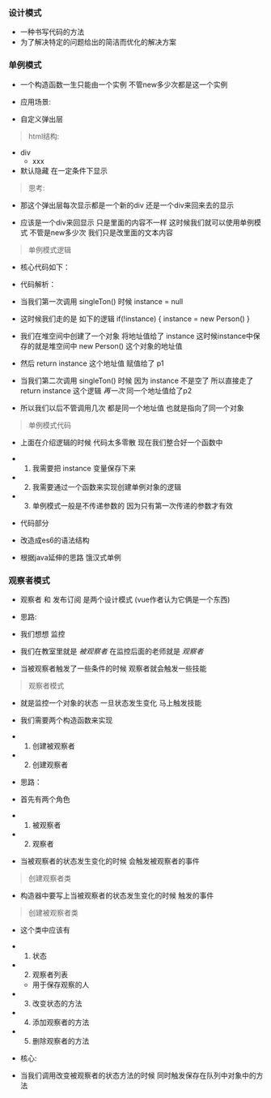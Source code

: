 ### 设计模式
- 一种书写代码的方法
- 为了解决特定的问题给出的简洁而优化的解决方案

### 单例模式
- 一个构造函数一生只能由一个实例 不管new多少次都是这一个实例

- 应用场景:
- 自定义弹出层
<!-- 
  我们alert的弹出层很丑 不适合我们高大上的页面 这时候我们就自己写一个弹出层
 -->

> html结构:
- div
    - xxx
- 默认隐藏 在一定条件下显示

> 思考:
- 那这个弹出层每次显示都是一个新的div 还是一个div来回来去的显示

- 应该是一个div来回显示 只是里面的内容不一样 这时候我们就可以使用单例模式 不管是new多少次 我们只是改里面的文本内容


> 单例模式逻辑
- 核心代码如下：
<!-- 
  function Person() {
    this.name = "sam"
  }

  // 定义全局的变量 用于创建共通实例对象
  let instance = null
  
  function singleTon() {

    if(!instance) {
      instance = new Person()
    }

    return instance
  }


  // 创建实例对象
  let p1 = singleTon()
  let p2 = singleTon()

  console.log(p1 == p2);      // true
 -->

- 代码解析：
- 当我们第一次调用 singleTon() 时候 instance = null
- 这时候我们走的是 如下的逻辑
    if(!instance) {
      instance = new Person()
    }
  
- 我们在堆空间中创建了一个对象 将地址值给了 instance 这时候instance中保存的就是堆空间中 new Person() 这个对象的地址值

- 然后 return instance 这个地址值 赋值给了 p1

- 当我们第二次调用 singleTon() 时候 因为 instance 不是空了 所以直接走了 return instance 这个逻辑 *再一次* 同一个地址值给了p2

- 所以我们以后不管调用几次 都是同一个地址值 也就是指向了同一个对象


> 单例模式代码
- 上面在介绍逻辑的时候 代码太多零散 现在我们整合好一个函数中
- 1. 我需要把 instance 变量保存下来
- 2. 我需要通过一个函数来实现创建单例对象的逻辑

- 3. 单例模式一般是不传递参数的 因为只有第一次传递的参数才有效

- 代码部分
<!-- 
  // singleTon 让它得到的是 return的function
  const singleTon = (function() {

    // 我们将构造函数 和 原型型添加的方法逻辑 都利用闭包保存在函数内部
    function Person(name, age) {
      this.name = name
      this.age = age
    }

    Person.prototype.sayHi = function() {
      console.log(this.name)
    }

    let instance = null


    return function(...args) {
      if(!instance) instance = new Person(...args)
      return instance
    }
  })()

  // 单词模式一般不传递参数
  const p1 = singleTon("sam", 18)
 -->

- 改造成es6的语法结构
<!-- 
  class Person {
    static name = "sam"
    static age = 18

    static instance = null

    static createInstance() {
      if(!Person.instance) {
        Person.instance = new Person()
      }

      return Person.instance
    }
  }


  let p1 = Person.createInstance()
  p1.name = "sam"
  console.log(p1.name);

  let p2 = Person.createInstance()
  console.log(p2.name)

  console.log(p1 == p2)
 -->

- 根据java延伸的思路 饿汉式单例
<!-- 
  class Person {
    static instance = new Person()
    static createInstance() {
      return Person.instance
    }
  }

  const p1 = Person.createInstance()
  const p2 = Person.createInstance()

  console.log(p1 == p2)
 -->


### 观察者模式
- 观察者 和 发布订阅 是两个设计模式 (vue作者认为它俩是一个东西)

- 思路:
- 我们想想 监控
- 我们在教室里就是 *被观察者* 在监控后面的老师就是 *观察者*
- 当被观察者触发了一些条件的时候 观察者就会触发一些技能

> 观察者模式
- 就是监控一个对象的状态 一旦状态发生变化 马上触发技能

- 我们需要两个构造函数来实现
- 1. 创建被观察者
- 2. 创建观察者
<!-- 
  观察者的技能是看 被观察者什么时候触发条件
 -->

- 思路：
- 首先有两个角色
- 1. 被观察者
- 2. 观察者

- 当被观察者的状态发生变化的时候 会触发被观察者的事件

> 创建观察者类
- 构造器中要写上当被观察者的状态发生变化的时候 触发的事件
<!-- 
  class Observer {

    // name 观察者的身份, fn技能 默认这为空函数 不至于调用的时候报错
    constructor(name, fn = () => {}) {
      this.name = name
      this.fn = fn
    }
  }
 -->


> 创建被观察者类
- 这个类中应该有 
- 1. 状态
- 2. 观察者列表
  - 用于保存观察的人

- 3. 改变状态的方法
- 4. 添加观察者的方法
- 5. 删除观察者的方法

- 核心:
- 当我们调用改变被观察者的状态方法的时候 同时触发保存在队列中对象中的方法
<!-- 
  class Subject {
    constructor(state) {
      // 记录自己的状态
      this.state = state

      // 这个数组用来保存观察着我们的人
      this.observers = []
    }

    // 设置自己的状态
    setState(state) {
      this.state = state

      // 一旦状态改变 那么我们就触发所有观察者的技能 遍历this.oobservers 依次触发技能
      this.observers.forEach(item => {

        // 并且把我改变的状态传回去 告诉他我改变了什么状态
        item.fn(this.state)
      })
    }

    // 添加观察者
    addObserver(obs) {
      // some只要有一个是true就返回true
      const res = this.observers.some(item => item == obs)
      if(!res) {
        this.observers.push(obs)
      }
    }

    delObservere(obs) {
      // 把obs观察者删除就可以了
      this.observers = this.observers.filter(item => item !== obs)
    }
  }
 -->
